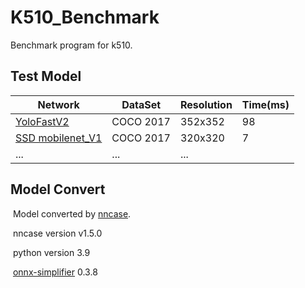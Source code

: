 # K510_Benchmark

Benchmark program for k510.

## Test Model

| Network                                                      | DataSet   | Resolution | Time(ms) |
| ------------------------------------------------------------ | --------- | ---------- | -------- |
| [YoloFastV2](https://github.com/dog-qiuqiu/Yolo-FastestV2) | COCO 2017 | 352x352    | 98       |
| [SSD mobilenet_V1](https://tfhub.dev/iree/lite-model/ssd_mobilenet_v1_100_320/fp32/default/1) | COCO 2017 | 320x320    | 7        |
| ...                                                          | ...       | ...        |          |

## Model Convert

​	Model converted by [nncase](https://github.com/kendryte/nncase).

​	nncase version v1.5.0

​	python version 3.9

​	[onnx-simplifier](https://github.com/daquexian/onnx-simplifier) 0.3.8